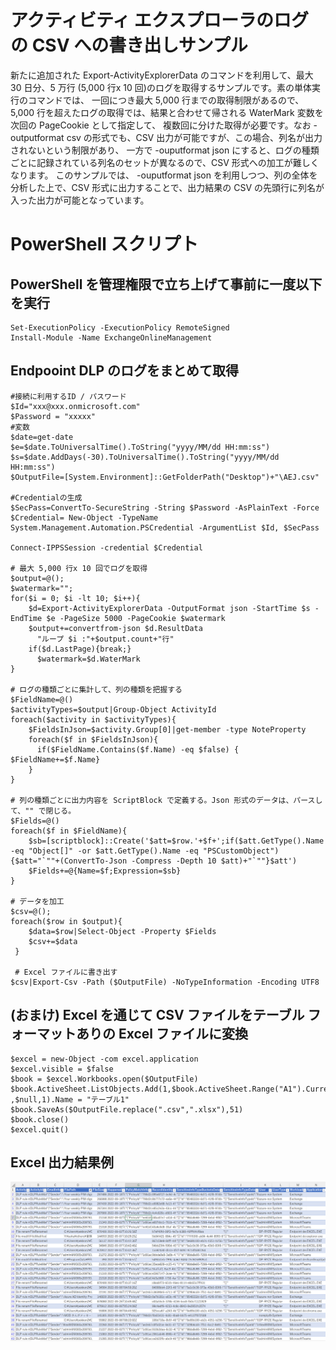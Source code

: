 # アクティビティ エクスプローラのログの CSV への書き出しサンプル
新たに追加された Export-ActivityExplorerData のコマンドを利用して、最大 30 日分、5 万行 (5,000 行x 10 回)のログを取得するサンプルです。素の単体実行のコマンドでは、
一回につき最大 5,000 行までの取得制限があるので、5,000 行を超えたログの取得では、結果と合わせて帰される WaterMark 変数を次回の PageCookie として指定して、
複数回に分けた取得が必要です。なお -outputformat csv の形式でも、CSV 出力が可能ですが、この場合、列名が出力されないという制限があり、
一方で -ouputformat json にすると、ログの種類ごとに記録されている列名のセットが異なるので、CSV 形式への加工が難しくなります。
このサンプルでは、 -ouputformat json を利用しつつ、列の全体を分析した上で、CSV 形式に出力することで、出力結果の CSV の先頭行に列名が入った出力が可能となっています。

# PowerShell スクリプト
## PowerShell を管理権限で立ち上げて事前に一度以下を実行
```
Set-ExecutionPolicy -ExecutionPolicy RemoteSigned
Install-Module -Name ExchangeOnlineManagement
```
## Endpooint DLP のログをまとめて取得
```
#接続に利用するID / パスワード
$Id="xxx@xxx.onmicrosoft.com"
$Password = "xxxxx"
#変数
$date=get-date
$e=$date.ToUniversalTime().ToString("yyyy/MM/dd HH:mm:ss")
$s=$date.AddDays(-30).ToUniversalTime().ToString("yyyy/MM/dd HH:mm:ss")
$OutputFile=[System.Environment]::GetFolderPath("Desktop")+"\AEJ.csv"

#Credentialの生成
$SecPass=ConvertTo-SecureString -String $Password -AsPlainText -Force
$Credential= New-Object -TypeName System.Management.Automation.PSCredential -ArgumentList $Id, $SecPass

Connect-IPPSSession -credential $Credential

# 最大 5,000 行x 10 回でログを取得
$output=@();
$watermark="";
for($i = 0; $i -lt 10; $i++){
	$d=Export-ActivityExplorerData -OutputFormat json -StartTime $s -EndTime $e -PageSize 5000 -PageCookie $watermark
	$output+=convertfrom-json $d.ResultData
      "ループ $i :"+$output.count+"行"
	if($d.LastPage){break;}
      $watermark=$d.WaterMark
}

# ログの種類ごとに集計して、列の種類を把握する
$FieldName=@()
$activityTypes=$output|Group-Object ActivityId
foreach($activity in $activityTypes){
    $FieldsInJson=$activity.Group[0]|get-member -type NoteProperty
    foreach($f in $FieldsInJson){
      if($FieldName.Contains($f.Name) -eq $false) { $FieldName+=$f.Name}
    }
}

# 列の種類ごとに出力内容を ScriptBlock で定義する。Json 形式のデータは、パースして、"" で閉じる。
$Fields=@()
foreach($f in $FieldName){
    $sb=[scriptblock]::Create('$att=$row.'+$f+';if($att.GetType().Name -eq "Object[]" -or $att.GetType().Name -eq "PSCustomObject"){$att="`""+(ConvertTo-Json -Compress -Depth 10 $att)+"`""}$att')
    $Fields+=@{Name=$f;Expression=$sb}
}

# データを加工
$csv=@();
foreach($row in $output){
    $data=$row|Select-Object -Property $Fields
    $csv+=$data
 }
 
 # Excel ファイルに書き出す
$csv|Export-Csv -Path ($OutputFile) -NoTypeInformation -Encoding UTF8
```

## (おまけ) Excel を通じて CSV ファイルをテーブル フォーマットありの Excel ファイルに変換
```
$excel = new-Object -com excel.application
$excel.visible = $false
$book = $excel.Workbooks.open($OutputFile)
$book.ActiveSheet.ListObjects.Add(1,$book.ActiveSheet.Range("A1").CurrentRegion ,$null,1).Name = "テーブル1"
$book.SaveAs($OutputFile.replace(".csv",".xlsx"),51)
$book.close()
$excel.quit()
```
## Excel 出力結果例
<img src="https://github.com/YoshihiroIchinose/E5Comp/blob/main/img/AE.png">
